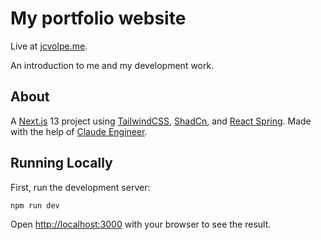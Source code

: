 # My portfolio website

Live at [jcvolpe.me](https://jcvolpe.me).

An introduction to me and my development work.

## About

A [Next.js](https://nextjs.org/) 13 project using [TailwindCSS](https://tailwindcss.com/), [ShadCn](https://ui.shadcn.com/), and [React Spring](https://www.react-spring.dev/).
Made with the help of [Claude Engineer](https://github.com/Doriandarko/claude-engineer).

## Running Locally

First, run the development server:

```bash
npm run dev
```

Open [http://localhost:3000](http://localhost:3000) with your browser to see the result.
